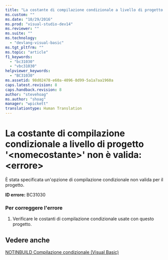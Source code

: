 ```yaml
---
title: "La costante di compilazione condizionale a livello di progetto &#39;&lt;nomecostante&gt;&#39; non &#232; valida: &lt;errore&gt; | Microsoft Docs"
ms.custom: ""
ms.date: "10/29/2016"
ms.prod: "visual-studio-dev14"
ms.reviewer: ""
ms.suite: ""
ms.technology: 
  - "devlang-visual-basic"
ms.tgt_pltfrm: ""
ms.topic: "article"
f1_keywords: 
  - "bc31030"
  - "vbc31030"
helpviewer_keywords: 
  - "BC31030"
ms.assetid: 98d02478-e60a-4096-8d99-5a1a7aa1960a
caps.latest.revision: 8
caps.handback.revision: 8
author: "stevehoag"
ms.author: "shoag"
manager: "wpickett"
translationtype: Human Translation
---
```

# La costante di compilazione condizionale a livello di progetto &#39;&lt;nomecostante&gt;&#39; non &#232; valida: &lt;errore&gt;
È stata specificata un'opzione di compilazione condizionale non valida per il progetto.  
  
 **ID errore:** BC31030  
  
### Per correggere l'errore  
  
1.  Verificare le costanti di compilazione condizionale usate con questo progetto.  
  
## Vedere anche  
 [NOTINBUILD Compilazione condizionale \(Visual Basic\)](http://msdn.microsoft.com/it-it/ad1e35e0-935e-4a35-a2ae-738bcf2a9240)